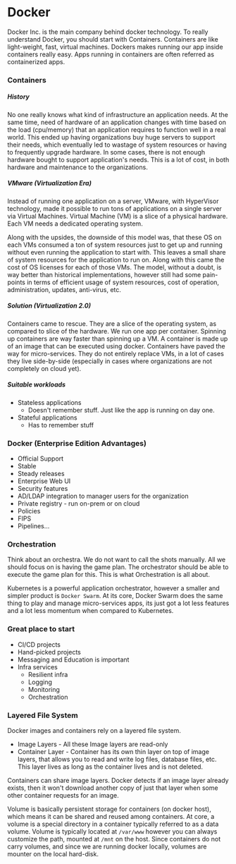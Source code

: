 # Docker

Docker Inc. is the main company behind docker technology. To really understand Docker, you should start with Containers. Containers are like light-weight, fast, virtual machines. Dockers makes running our app inside containers really easy. Apps running in containers are often referred as containerized apps.

### Containers

##### History

No one really knows what kind of infrastructure an application needs. At the same time, need of hardware of an application changes with time based on the load \(cpu/memory\) that an application requires to function well in a real world. This ended up having organizations buy huge servers to support their needs, which eventually led to wastage of system resources or having to frequently upgrade hardware. In some cases, there is not enough hardware bought to support application's needs. This is a lot of cost, in both hardware and maintenance to the organizations.

##### VMware \(Virtualization Era\)

Instead of running one application on a server, VMware, with HyperVisor technology, made it possible to run tons of applications on a single server via Virtual Machines. Virtual Machine \(VM\) is a slice of a physical hardware. Each VM needs a dedicated operating system.

Along with the upsides, the downside of this model was, that these OS on each VMs consumed a ton of system resources just to get up and running without even running the application to start with. This leaves a small share of system resources for the application to run on. Along with this came the cost of OS licenses for each of those VMs. The model, without a doubt, is way better than historical implementations, however still had some pain-points in terms of efficient usage of system resources, cost of operation, administration, updates, anti-virus, etc.

##### Solution \(Virtualization 2.0\)

Containers came to rescue. They are a slice of the operating system, as compared to slice of the hardware. We run one app per container. Spinning up containers are way faster than spinning up a VM. A container is made up of an image that can be executed using docker. Containers have paved the way for micro-services. They do not entirely replace VMs, in a lot of cases they live side-by-side \(especially in cases where organizations are not completely on cloud yet\).

##### Suitable workloads

* Stateless applications
  * Doesn't remember stuff. Just like the app is running on day one.
* Stateful applications
  * Has to remember stuff

### Docker \(Enterprise Edition Advantages\)

* Official Support
* Stable
* Steady releases
* Enterprise Web UI
* Security features
* AD/LDAP integration to manager users for the organization
* Private registry - run on-prem or on cloud
* Policies
* FIPS
* Pipelines...

### Orchestration

Think about an orchestra. We do not want to call the shots manually. All we should focus on is having the game plan. The orchestrator should be able to execute the game plan for this. This is what Orchestration is all about.

Kubernetes is a powerful application orchestrator, however a smaller and simpler product is `Docker Swarm`. At its core, Docker Swarm does the same thing to play and manage micro-services apps, its just got a lot less features and a lot less momentum when compared to Kubernetes.

### Great place to start

* CI/CD projects
* Hand-picked projects
* Messaging and Education is important
* Infra services
  * Resilient infra
  * Logging
  * Monitoring
  * Orchestration

### Layered File System

Docker images and containers rely on a layered file system.

* Image Layers - All these Image layers are read-only
* Container Layer - Container has its own thin layer on top of image layers, that allows you to read and write log files, database files, etc. This layer lives as long as the container lives and is not deleted.

Containers can share image layers. Docker detects if an image layer already exists, then it won't download another copy of just that layer when some other container requests for an image.

Volume is basically persistent storage for containers \(on docker host\), which means it can be shared and reused among containers. At core, a volume is a special directory in a container typically referred to as a data volume. Volume is typically located at `/var/www` however you can always customize the path, mounted at `/mnt` on the host. Since containers do not carry volumes, and since we are running docker locally, volumes are mounter on the local hard-disk.

